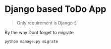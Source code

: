 # Django based ToDo App

> Only requirement is Django :) 

By the way Dont forget to migrate
```
python manage.py migrate
```

